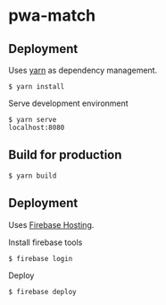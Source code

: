 # pwa-match

## Deployment
Uses [yarn](https://yarnpkg.com/) as dependency management.
```
$ yarn install
```
Serve development environment
```
$ yarn serve
localhost:8080
```

## Build for production
```
$ yarn build
```

## Deployment
Uses [Firebase Hosting](https://firebase.google.com/docs/hosting/).

Install firebase tools
```
$ firebase login
```
Deploy
```
$ firebase deploy
```
